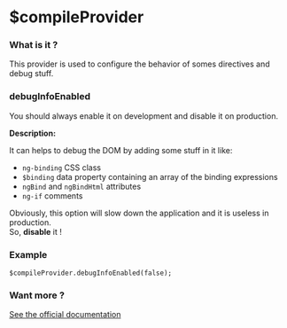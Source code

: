 # $compileProvider

### What is it ?

This provider is used to configure the behavior of somes directives and debug stuff.

### debugInfoEnabled

You should always enable it on development and disable it on production.

**Description:**

It can helps to debug the DOM by adding some stuff in it like:

- `ng-binding` CSS class
- `$binding` data property containing an array of the binding expressions
- `ngBind` and `ngBindHtml` attributes
- `ng-if` comments

Obviously, this option will slow down the application and it is useless in production.  
So, **disable** it !

### Example

```
$compileProvider.debugInfoEnabled(false);
```

### Want more ?

[See the official documentation](https://docs.angularjs.org/api/ng/provider/$compileProvider)
